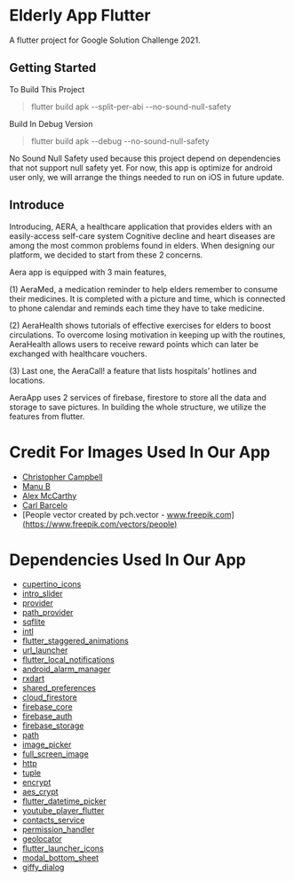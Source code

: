 # Elderly App Flutter

A flutter project for Google Solution Challenge 2021.

## Getting Started

To Build This Project
> flutter build apk --split-per-abi --no-sound-null-safety

Build In Debug Version
> flutter build apk --debug --no-sound-null-safety

No Sound Null Safety used because this project depend on dependencies that not support null safety yet.
For now, this app is optimize for android user only, we will arrange the things needed to run on iOS in future update.

## Introduce
Introducing, AERA, a healthcare application that provides elders with an easily-access self-care system
Cognitive decline and heart diseases are among the most common problems found in elders. When designing our platform, we decided to start from these 2 concerns.

Aera app is equipped with 3 main features,

(1) AeraMed, a medication reminder to help elders remember to consume their medicines. It is completed with a picture and time, which is connected to phone calendar and reminds each time they have to take medicine. 

(2) AeraHealth shows tutorials of effective exercises for elders to boost circulations. To overcome losing motivation in keeping up with the routines, AeraHealth allows users to receive reward points which can later be exchanged with healthcare vouchers. 

(3) Last one, the AeraCall! a feature that lists hospitals’ hotlines and locations.

AeraApp uses 2 services of firebase, firestore to store all the data and storage to save pictures. In building the whole structure, we utilize the features from flutter.

# Credit For Images Used In Our App

- [Christopher Campbell](https://unsplash.com/photos/kFCdfLbu6zA)
- [Manu B](https://unsplash.com/photos/6RI9-xSaELE)
- [Alex McCarthy](https://unsplash.com/photos/a6FHROHuQ9o)
- [Carl Barcelo](https://unsplash.com/photos/nqUHQkuVj3c)
- [People vector created by pch.vector - www.freepik.com](https://www.freepik.com/vectors/people)

# Dependencies Used In Our App
- [cupertino_icons](https://pub.dev/packages/cupertino_icons)
- [intro_slider](https://pub.dev/packages/intro_slider)
- [provider](https://pub.dev/packages/provider)
- [path_provider](https://pub.dev/packages/path_provider)
- [sqflite](https://pub.dev/packages/sqflite)
- [intl](https://pub.dev/packages/intl)
- [flutter_staggered_animations](https://pub.dev/packages/flutter_staggered_animations)
- [url_launcher](https://pub.dev/packages/url_launcher)
- [flutter_local_notifications](https://pub.dev/packages/flutter_local_notifications)
- [android_alarm_manager](https://pub.dev/packages/android_alarm_manager)
- [rxdart](https://pub.dev/packages/rxdart)
- [shared_preferences](https://pub.dev/packages/shared_preferences)
- [cloud_firestore](https://pub.dev/packages/cloud_firestore)
- [firebase_core](https://pub.dev/packages/firebase_core)
- [firebase_auth](https://pub.dev/packages/firebase_auth)
- [firebase_storage](https://pub.dev/packages/firebase_storage)
- [path](https://pub.dev/packages/path)
- [image_picker](https://pub.dev/packages/image_picker)
- [full_screen_image](https://pub.dev/packages/full_screen_image)
- [http](https://pub.dev/packages/http)
- [tuple](https://pub.dev/packages/tuple)
- [encrypt](https://pub.dev/packages/encrypt)
- [aes_crypt](https://pub.dev/packages/aes_crypt)
- [flutter_datetime_picker](https://pub.dev/packages/flutter_datetime_picker)
- [youtube_player_flutter](https://pub.dev/packages/youtube_player_flutter)
- [contacts_service](https://pub.dev/packages/contacts_service)
- [permission_handler](https://pub.dev/packages/permission_handler)
- [geolocator](https://pub.dev/packages/geolocator)
- [flutter_launcher_icons](https://pub.dev/packages/flutter_launcher_icons)
- [modal_bottom_sheet](https://pub.dev/packages/modal_bottom_sheet)
- [giffy_dialog](https://pub.dev/packages/giffy_dialog)

